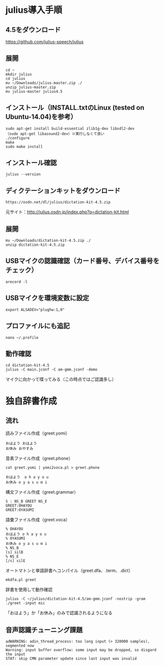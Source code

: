 # julius導入手順
## 4.5をダウンロード
https://github.com/julius-speech/julius

## 展開
```
cd ~
mkdir julius
cd julius
mv ~/Downloads/julius-master.zip ./
unzip julius-master.zip
mv julius-master julius4.5
```

## インストール（INSTALL.txtのLinux  (tested on Ubuntu-14.04)を参考）
```
sudo apt-get install build-essential zlib1g-dev libsdl2-dev
（sudo apt-get libasound2-dev）※実行しなくて良い
./configure
make
sudo make install
```

## インストール確認
```
julius --version
```

## ディクテーションキットをダウンロード
```
https://osdn.net/dl/julius/dictation-kit-4.5.zip
```
元サイト：http://julius.osdn.jp/index.php?q=dictation-kit.html

## 展開
```
mv ~/Downloads/dictation-kit-4.5.zip ./
unzip dictation-kit-4.5.zip
```

## USBマイクの認識確認（カード番号、デバイス番号をチェック）
```
arecord -l
```

## USBマイクを環境変数に設定
```
export ALSADEV="plughw:1,0"
```

## プロファイルにも追記
```
nano ~/.profile
```

## 動作確認
```
cd dictation-kit-4.5
julius -C main.jconf -C am-gmm.jconf -demo
```
マイクに向かって喋ってみる（この時点ではご認識多し）

# 独自辞書作成
## 流れ
読みファイル作成（greet.yomi）
```
おはよう おはよう
お休み おやすみ
```
音素ファイル作成（greet.phone）
```
cat greet.yomi | yomi2voca.pl > greet.phone
```
```
おはよう  o h a y o u
お休み o y a s u m i
```
構文ファイル作成（greet.grammar）
```
S : NS_B GREET NS_E
GREET:OHAYOU
GREET:OYASUMI
```
語彙ファイル作成（greet.voca）
```
% OHAYOU
おはよう o h a y o u
% OYASUMI
お休み o y a s u m i
% NS_B
[s] silB
% NS_E
[/s] silE
```
オートマトンと単語辞書へコンパイル（greet.dfa、.term、.dict）
```
mkdfa.pl greet
```
辞書を使用して動作確認
```
julius -C ~/julius/dictation-kit-4.5/am-gmm.jconf -nostrip -gram ./greet -input mic
```
「おはよう」か「お休み」のみで認識されるようになる

## 音声認識チューニング課題
```
adWARNING: adin_thread_process: too long input (> 320000 samples), segmented now
Warning: input buffer overflow: some input may be dropped, so disgard the input
STAT: skip CMN parameter update since last input was invalid
```
